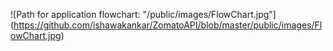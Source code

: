 ![Path for application flowchart: "/public/images/FlowChart.jpg"]
(https://github.com/ishawakankar/ZomatoAPI/blob/master/public/images/FlowChart.jpg)

